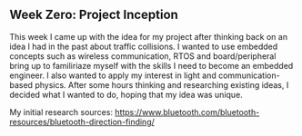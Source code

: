 ## Week Zero: Project Inception

This week I came up with the idea for my project after thinking back on an idea I had in the past about traffic collisions. I wanted to use embedded concepts such as wireless communication, RTOS and board/peripheral bring up to familiriaze myself with the skills I need to become an embedded engineer. I also wanted to apply my interest in light and communication-based physics. After some hours thinking and researching existing ideas, I decided what I wanted to do, hoping that my idea was unique.

My initial research sources:
https://www.bluetooth.com/bluetooth-resources/bluetooth-direction-finding/ 

